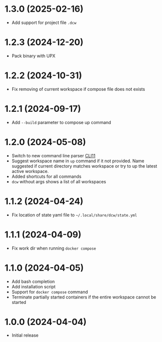 # 1.3.0 (2025-02-16)

- Add support for project file `.dcw`

# 1.2.3 (2024-12-20)

- Pack binary with UPX

# 1.2.2 (2024-10-31)

- Fix removing of current workspace if compose file does not exists

# 1.2.1 (2024-09-17)

- Add `--build` parameter to compose up command

# 1.2.0 (2024-05-08)

- Switch to new command line parser [CLI11](https://github.com/CLIUtils/CLI11)
- Suggest workspace name in `up` command if it not provided. Name suggested if current directory matches workspace or 
  try to up the latest active workspace.
- Added shortcuts for all commands
- `dcw` without args shows a list of all workspaces

# 1.1.2 (2024-04-24)

- Fix location of state yaml file to `~/.local/share/dcw/state.yml`

# 1.1.1 (2024-04-09)

- Fix work dir when running `docker compose`

# 1.1.0 (2024-04-05)

- Add bash completion
- Add installation script
- Support for `docker compose` command
- Terminate partially started containers if the entire workspace cannot be started

# 1.0.0 (2024-04-04)

- Initial release
